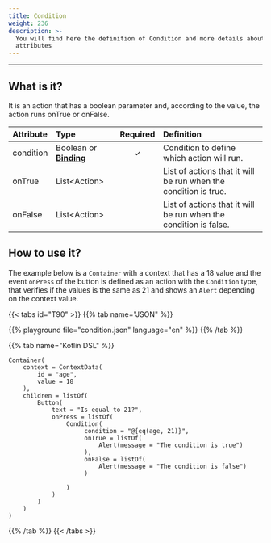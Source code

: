 ```yaml
---
title: Condition
weight: 236
description: >-
  You will find here the definition of Condition and more details about its
  attributes
---
```


---

## What is it?

It is an action that has a boolean parameter and, according to the value, the action runs onTrue or onFalse.

| Attribute | Type                                                 | Required | Definition                                                       |
| :-------- | :--------------------------------------------------- | :------: | :--------------------------------------------------------------- |
| condition | Boolean or [**Binding**](/api/context#bindings) |    ✓     | Condition to define which action will run.                       |
| onTrue    | List&lt;Action&gt;                                   |          | List of actions that it will be run when the condition is true.  |
| onFalse   | List&lt;Action&gt;                                   |          | List of actions that it will be run when the condition is false. |

## How to use it?

The example below is a `Container` with a context that has a 18 value and the event `onPress` of the button is defined as an action with the `Condition` type, that verifies if the values is the same as 21 and shows an `Alert` depending on the context value.

{{< tabs id="T90" >}}
{{% tab name="JSON" %}}

<!-- json-playground:condition.json
{
   "_beagleComponent_":"beagle:container",
   "children":[
      {
         "_beagleComponent_":"beagle:button",
         "text":"Is equal to 21?",
         "onPress":[
            {
               "_beagleAction_":"beagle:condition",
               "condition":"@{eq(age, 21)}",
               "onTrue":[
                  {
                     "_beagleAction_":"beagle:alert",
                     "title":"onTrue",
                     "message":"Condition is true"
                  }
               ],
               "onFalse":[
                  {
                     "_beagleAction_":"beagle:alert",
                     "title":"onFalse",
                     "message":"Condition is false"
                  }
               ]
            }
         ]
      }
   ],
   "context":{
      "id":"age",
      "value":18
   }
}
-->

{{% playground file="condition.json" language="en" %}}
{{% /tab %}}

{{% tab name="Kotlin DSL" %}}

```
Container(
    context = ContextData(
        id = "age",
        value = 18
    ),
    children = listOf(
        Button(
            text = "Is equal to 21?",
            onPress = listOf(
                Condition(
                     condition = "@{eq(age, 21)}",
                     onTrue = listOf(
                         Alert(message = "The condition is true")
                     ),
                     onFalse = listOf(
                         Alert(message = "The condition is false")
                     )

                )
            )
        )
    )
)
```

{{% /tab %}}
{{< /tabs >}}
